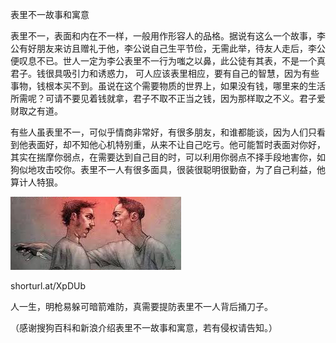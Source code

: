 表里不一故事和寓意


表里不一，表面和内在不一样，一般用作形容人的品格。据说有这么一个故事，李公有好朋友来访且赠礼于他，李公说自己生平节俭，无需此举，待友人走后，李公便叹息不已。世人一定为李公表里不一行为嗤之以鼻，此公徒有其表，不是一个真君子。钱很具吸引力和诱惑力，
可人应该表里相应，要有自己的智慧，因为有些事物，钱根本买不到。虽说在这个需要物质的世界上，如果没有钱，哪里来的生活所需呢？可请不要见着钱就拿，君子不取不正当之钱，因为那样取之不义。君子爱财取之有道。

有些人虽表里不一，可似乎情商非常好，有很多朋友，和谁都能谈，因为人们只看到他表面好，却不知他心机特别重，从来不让自己吃亏。他可能暂时表面对你好，其实在揣摩你弱点，在需要达到自己目的时，可以利用你弱点不择手段地害你，如狗似地攻击咬你。表里不一人有很多面具，很装很聪明很勤奋，为了自己利益，他算计人特狠。


![表里不一故事和寓意](https://github.com/ywangnccu/ywang/blob/main/images/HYPOCRISY.jpg)

shorturl.at/XpDUb

人一生，明枪易躲可暗箭难防，真需要提防表里不一人背后捅刀子。

（感谢搜狗百科和新浪介绍表里不一故事和寓意，若有侵权请告知。）
